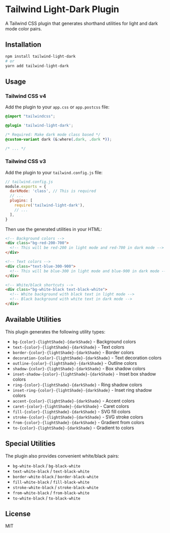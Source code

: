 # Tailwind Light-Dark Plugin

A Tailwind CSS plugin that generates shorthand utilities for light and dark mode color pairs.

## Installation

```bash
npm install tailwind-light-dark
# or
yarn add tailwind-light-dark
```

## Usage

### Tailwind CSS v4

Add the plugin to your `app.css` or `app.postcss` file:

```css
@import "tailwindcss";

@plugin 'tailwind-light-dark';

/* Required: Make dark mode class based */
@custom-variant dark (&:where(.dark, .dark *));

/* ... */
```

### Tailwind CSS v3

Add the plugin to your `tailwind.config.js` file:

```js
// tailwind.config.js
module.exports = {
  darkMode: 'class', // This is required
  // ...
  plugins: [
    require('tailwind-light-dark'),
    // ...
  ],
}
```

Then use the generated utilities in your HTML:

```html
<!-- Background colors -->
<div class="bg-red-200-700">
  <!-- This will be red-200 in light mode and red-700 in dark mode -->
</div>

<!-- Text colors -->
<div class="text-blue-300-900">
  <!-- This will be blue-300 in light mode and blue-900 in dark mode -->
</div>

<!-- White/black shortcuts -->
<div class="bg-white-black text-black-white">
  <!-- White background with black text in light mode -->
  <!-- Black background with white text in dark mode -->
</div>
```

## Available Utilities

This plugin generates the following utility types:

- `bg-{color}-{lightShade}-{darkShade}` - Background colors
- `text-{color}-{lightShade}-{darkShade}` - Text colors
- `border-{color}-{lightShade}-{darkShade}` - Border colors
- `decoration-{color}-{lightShade}-{darkShade}` - Text decoration colors
- `outline-{color}-{lightShade}-{darkShade}` - Outline colors
- `shadow-{color}-{lightShade}-{darkShade}` - Box shadow colors
- `inset-shadow-{color}-{lightShade}-{darkShade}` - Inset box shadow colors
- `ring-{color}-{lightShade}-{darkShade}` - Ring shadow colors
- `inset-ring-{color}-{lightShade}-{darkShade}` - Inset ring shadow colors
- `accent-{color}-{lightShade}-{darkShade}` - Accent colors
- `caret-{color}-{lightShade}-{darkShade}` - Caret colors
- `fill-{color}-{lightShade}-{darkShade}` - SVG fill colors
- `stroke-{color}-{lightShade}-{darkShade}` - SVG stroke colors
- `from-{color}-{lightShade}-{darkShade}` - Gradient from colors
- `to-{color}-{lightShade}-{darkShade}` - Gradient to colors

## Special Utilities

The plugin also provides convenient white/black pairs:

- `bg-white-black` / `bg-black-white`
- `text-white-black` / `text-black-white`
- `border-white-black` / `border-black-white`
- `fill-white-black` / `fill-black-white`
- `stroke-white-black` / `stroke-black-white`
- `from-white-black` / `from-black-white`
- `to-white-black` / `to-black-white`

## License

MIT